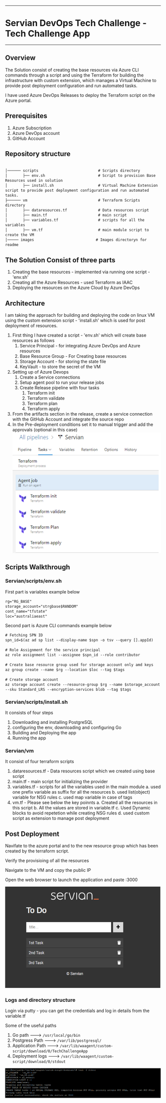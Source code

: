 ***
# Servian DevOps Tech Challenge - Tech Challenge App

***
## Overview

The Solution consist of creating the base resources via Azure CLI commands through a script and using the Terraform for building the infrastructure with custom extension, which manages a Virtual Machine to provide post deployment configuration and run automated tasks.

I have used Azure DevOps Releases to deploy the Terraform script on the Azure portal.
 
## Prerequisites

1. Azure Subscription
2. Azure DevOps account
3. GitHub Account

## Repository structure
````

│────── scripts                           # Scripts directory 
│       ├── env.sh                        # Script to provision Base Resources used in solution
│       ├── install.sh                    # Virtual Machine Extension script to provide post deployment configuration and run automated tasks.
├────── vm                                # Terraform Scripts directory 
│       ├── dataresources.tf              # Data resources script
│       ├── main.tf                       # main script 
│       ├── variables.tf                  # scripts for all the variables
│       ├── vm.tf                         # main module script to create the VM
│───── images                            # Images directoryn for readme
````

## The Solution Consist of three parts
1. Creating the base resources - implemented via running one script - 'env.sh'
2. Creating all the Azure Resources - used Terraform as IAAC
3. Deploying the resources on the Azure Cloud by Azure DevOps 

## Architecture  

I am taking the approach for building and deploying the code on linux VM using the custom extension script - 'install.sh' which is used for post deployment of resources.

1. First thing  I have created a script - 'env.sh' which will create base resources as follows 
    1. Service Principal - for integrating Azure DevOps and Azure resources
    2. Base Resource Group - For Creating base resources
    3. Storage Account - for storing the state file
    4. KeyVault - to store the secret of the VM
2. Setting up of Azure Devops
    1. Create a Service connections
    2. Setup agent pool to run your release jobs
    3. Create Release pipeline with four tasks
       1. Terraform init
       2. Terraform validate
       3. Terraform plan
       4. Terraform apply
3. From the artifacts section in the release, create a service connection with the GitHub Account and integrate the source repo
4. In the Pre-deployment conditions set it to manual trigger and add the approvals (optional in this case)   
![](https://github.com/sardanarohit/Servian/blob/read/images/release.png)

## Scripts Walkthrough

### Servian/scripts/env.sh

First part is variables
example below

```
rg="RG_BASE"
storage_account="strgbase$RANDOM"
cont_name="tfstate"
loc="australiaeast"
``` 
Second part is Azure CLI commands
example below

```
# Fetching SPN ID
spn_id=$(az ad sp list --display-name $spn -o tsv --query [].appId)

# Role Assignment for the service principal
az role assignment list --assignee $spn_id --role contributor

# Create base resource group used for storage account only amd keys
az group create --name $rg --location $loc --tag $tags
 
# Create storage account
az storage account create --resource-group $rg --name $storage_account --sku Standard_LRS --encryption-services blob --tag $tags
```

### Servian/scripts/install.sh

It consists of four steps
1. Downloading and installing PostgreSQL
2. configuring the env, downloading and configuring Go
3. Building and Deploying the app
4. Running the app

### Servian/vm

It consist of four terraform scripts
1.  dataresources.tf - Data resources script which we created using base script
2.  main.tf - main script for initializing the provider                     
3.  variables.tf - scripts for all the variables used in the main module
    a. used one prefix variable as suffix for all the resources
    b. used list(object) variable for NSG rules
    c. used map variable in case of tags
4.  vm.tf - Please see below the key poinnts 
    a. Created all the resources in this script
    b. All the values are stored in variable.tf
    c. Used Dynamic blocks to avoid repetetion while creating NSG rules
    d. used custom script as extension to manage post deployment


## Post Deployment

Navifate to the azure portal and to the new resource group which has been created by the terraform script.

Verify the provisioing of all the resources

Navigate to the VM and copy the public IP

Open the web browser to launch the application and paste <public ip>:3000

![](https://github.com/sardanarohit/Servian/blob/read/images/app.png)

### Logs and directory structure

Login via putty - you can get the credentials and log in details from the variable.tf

Some of the useful paths

1. Go path --->             ``/usr/local/go/bin``
2. Postgress Path --->      ``/var/lib/postgresql/``
3. Application Path --->    ``/var/lib/waagent/custom-script/download/0/TechChallengeApp``
4. Deployment logs  --->    ``/var/lib/waagent/custom-script/download/0/stdout``

![](https://github.com/sardanarohit/Servian/blob/read/images/logs.png)
